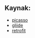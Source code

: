 ## Kaynak:
- [picasso](https://square.github.io/picasso/)
- [gliide](https://github.com/bumptech/glide)
- [retrofit](https://square.github.io/retrofit/)
